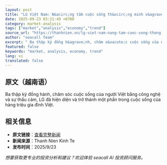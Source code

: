 ```yaml
---
layout: post
title: "LG Việt Nam: N&acirc;ng tầm cuộc sống th&ocirc;ng minh v&agrave; tiện nghi tiếp tục l&agrave; trọng t&acirc;m"
date: 2025-09-23 03:21:49 +0700
category: market-analysis
tags: ["market","analysis","economy","trend"]
source_url: "https://thanhnien.vn/lg-viet-nam-nang-tam-cuoc-song-thong-minh-va-tien-nghi-tiep-tuc-la-trong-tam-185250922160505915.htm"
author: "seacall Team"
excerpt: " Ba thập kỷ đồng h&agrave;nh, chăm s&oacute;c cuộc sống của người Việt bằng c&ocirc;ng nghệ v&agrave; sự thấu cảm, LG đ&atilde; hiện diện v&agrave; trở th&agrave;nh một phần trong cuộc sống của h&agra..."
featured: false
keywords: "market, analysis, economy, trend"
lang: vi
translated: false
---
```


## 原文（越南语）

 Ba thập kỷ đồng h&agrave;nh, chăm s&oacute;c cuộc sống của người Việt bằng c&ocirc;ng nghệ v&agrave; sự thấu cảm, LG đ&atilde; hiện diện v&agrave; trở th&agrave;nh một phần trong cuộc sống của h&agrave;ng triệu gia đ&igrave;nh Việt.

## 相关信息

- **原文链接**：[查看完整新闻](https://thanhnien.vn/lg-viet-nam-nang-tam-cuoc-song-thong-minh-va-tien-nghi-tiep-tuc-la-trong-tam-185250922160505915.htm)
- **新闻来源**：Thanh Nien Kinh Te
- **发布时间**：2025/9/23

*想要获取更专业的投资分析和建议？欢迎体验 seacall AI 投资顾问服务。*